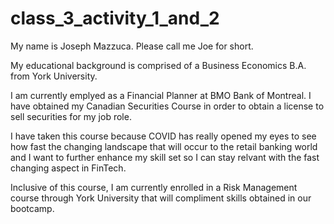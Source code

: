 # class_3_activity_1_and_2

My name is Joseph Mazzuca. Please call me Joe for short.

My educational background is comprised of a Business Economics B.A. from York University. 

I am currently emplyed as a Financial Planner at BMO Bank of Montreal. I have obtained my Canadian Securities Course in order to obtain a license to sell securities for my job role.

I have taken this course because COVID has really opened my eyes to see how fast the changing landscape that will occur to the retail banking world and I want to further enhance my skill set so I can stay relvant with the fast changing aspect in FinTech.

Inclusive of this course, I am currently enrolled in a Risk Management course through York University that will compliment skills obtained in our bootcamp.
